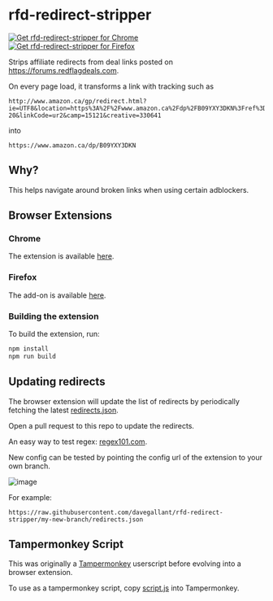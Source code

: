 # rfd-redirect-stripper

<a href="https://chromewebstore.google.com/detail/rfd-redirect-stripper/npnhoaofocjfjcjlglaihlhkbgaokmpa?authuser=0&hl=en"><img src="https://user-images.githubusercontent.com/585534/107280622-91a8ea80-6a26-11eb-8d07-77c548b28665.png" alt="Get rfd-redirect-stripper for Chrome"></a>
<a href="https://addons.mozilla.org/en-US/firefox/addon/rfd-redirect-stripper/"><img src="https://user-images.githubusercontent.com/585534/107280546-7b9b2a00-6a26-11eb-8f9f-f95932f4bfec.png" alt="Get rfd-redirect-stripper for Firefox"></a>

Strips affiliate redirects from deal links posted on <https://forums.redflagdeals.com>.

On every page load, it transforms a link with tracking such as 

```
http://www.amazon.ca/gp/redirect.html?ie=UTF8&location=https%3A%2F%2Fwww.amazon.ca%2Fdp%2FB09YXY3DKN%3Fref%3Dcm_sw_r_apan_dp_NX4HJ8HZ3XX2YK1J900A%26ref_%3Dcm_sw_r_apan_dp_NX4HJ8HZ3XX2YK1J900A%26social_share%3Dcm_sw_r_apan_dp_NX4HJ8HZ3XX2YK1J900A%26starsLeft%3D1%26skipTwisterOG%3D1&tag=redflagdealsc-20&linkCode=ur2&camp=15121&creative=330641
```

into

```
https://www.amazon.ca/dp/B09YXY3DKN
```

## Why?

This helps navigate around broken links when using certain adblockers.

## Browser Extensions

### Chrome

The extension is available [here](https://chromewebstore.google.com/detail/rfd-redirect-stripper/npnhoaofocjfjcjlglaihlhkbgaokmpa?authuser=0&hl=en).

### Firefox

The add-on is available [here](https://addons.mozilla.org/en-US/firefox/addon/rfd-redirect-stripper/).

### Building the extension

To build the extension, run:

```sh
npm install
npm run build
```

## Updating redirects

The browser extension will update the list of redirects by periodically fetching the latest [redirects.json](redirects.json).

Open a pull request to this repo to update the redirects.

An easy way to test regex: [regex101.com](https://regex101.com/).

New config can be tested by pointing the config url of the extension to your own branch.

![image](https://user-images.githubusercontent.com/4519234/230703252-a7e09cf6-d0e5-4f54-8973-3b93d4a4a5a2.png)

For example:

```text
https://raw.githubusercontent.com/davegallant/rfd-redirect-stripper/my-new-branch/redirects.json
```

## Tampermonkey Script

This was originally a [Tampermonkey](https://www.tampermonkey.net/) userscript before evolving into a browser extension.

To use as a tampermonkey script, copy [script.js](./script.js) into Tampermonkey.
